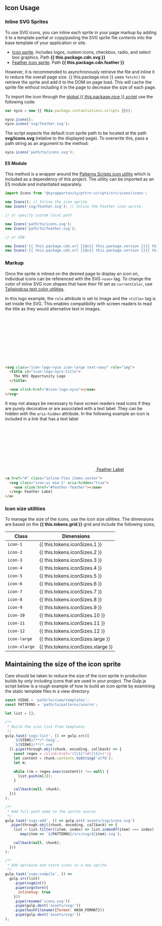 ## Icon Usage

### Inline SVG Sprites

To use SVG icons, you can inline each sprite in your page markup by adding it to a template partial or copy/pasting the SVG sprite file contents into the base template of your application or site.

* <a href="{{ this.package.cdn.release }}{{ this.package.version }}{{ this.package.cdn.svg }}">Icon sprite</a>. Includes logos, custom icons, checkbox, radio, and select box graphics. Path **{{ this.package.cdn.svg }}**
* <a href="{{ this.package.cdn.release }}{{ this.package.version }}{{ this.package.cdn.feather }}">Feather icon sprite</a>. Path **{{ this.package.cdn.feather }}**

However, it is recommended to asynchronously retrieve the file and inline it to reduce the overall page size. {{ this.package.nice }} uses `fetch()` to retrieve the sprite and add it to the DOM on page load. This will cache the sprite file without including it in the page to decrease the size of each page.

To import the icon through the <a href="{{ this.package.cdn.release }}{{ this.package.version }}{{ this.package.cdn.scripts }}">global {{ this.package.nice }} script</a> use the following code:

```javascript
var nyco = new {{ this.package.instantiations.scripts }}();

nyco.icons();
nyco.icons('svg/feather.svg');
```

The script expects the default icon sprite path to be located at the path **svg/icons.svg** (relative to the displayed page). To overwrite this, pass a path string as an argument to the method:

```javascript
nyco.icons('path/to/icons.svg');
```

#### ES Module

This method is a wrapper around the [Patterns Scripts icon utility](https://github.com/CityOfNewYork/patterns-scripts/tree/main/src/icons) which is included as a dependency of this project. The utility can be imported as an ES module and instantiated separately.

```javascript
import Icons from '@nycopportunity/pttrn-scripts/src/icons/icons';

new Icons(); // Inline the icon sprite
new Icons('svg/feather.svg'); // Inline the Feather icon sprite

// or specify custom local path

new Icons('path/to/icons.svg');
new Icons('path/to/feather.svg');

// or CDN

new Icons('{{ this.package.cdn.url }}@v{{ this.package.version }}{{ this.package.cdn.svg }}');
new Icons('{{ this.package.cdn.url }}@v{{ this.package.version }}{{ this.package.cdn.feather }}');
```

### Markup

Once the sprite is inlined on the desired page to display an icon on, individual icons can be referenced with the SVG `<use>` tag. To change the color of inline SVG icon shapes that have their fill set as `currentColor`, use [Tailwindcss text color utilities](colors).

In this logo example, the `role` attribute is set to image and the `<title>` tag is set inside the SVG. This enables compatibility with screen readers to read the title as they would alternative text in images.

<div class="py-2 text-center"><svg class="icon-logo-nyco icon-large text-navy" role="img">
  <title id="icon-logo-nyco-title">The NYC Opportunity Logo</title><use xlink:href="#icon-logo-nyco"></use>
</svg></div>

```html
<svg class="icon-logo-nyco icon-large text-navy" role="img">
  <title id="icon-logo-nyco-title">
    The NYC Opportunity Logo
  </title>

  <use xlink:href="#icon-logo-nyco"></use>
</svg>
```

It may not always be necessary to have screen readers read icons if they are purely decorative or are associated with a text label. They can be hidden with the `aria-hidden` attribute. In the following example an icon is included in a link that has a text label

<div class="py-6 text-center"><a href="#" class="inline-flex items-center"><svg class="icon-ui mie-1" aria-hidden="true"><use xlink:href="#feather-feather"></use></svg> Feather Label</a></div>

```html
<a href="#" class="inline-flex items-center">
  <svg class="icon-ui mie-1" aria-hidden="true">
    <use xlink:href="#feather-feather"></use>
  </svg> Feather Label
</a>
```

### Icon size utilities

To manage the size of the icons, use the icon size utilities. The dimensions are based on the **{{ this.tokens.grid }}** grid and include the following sizes;

Class         | Dimensions
--------------|-
`icon-1`      | {{ this.tokens.iconSizes.1 }}
`icon-2`      | {{ this.tokens.iconSizes.2 }}
`icon-3`      | {{ this.tokens.iconSizes.3 }}
`icon-4`      | {{ this.tokens.iconSizes.4 }}
`icon-5`      | {{ this.tokens.iconSizes.5 }}
`icon-6`      | {{ this.tokens.iconSizes.6 }}
`icon-7`      | {{ this.tokens.iconSizes.7 }}
`icon-8`      | {{ this.tokens.iconSizes.8 }}
`icon-9`      | {{ this.tokens.iconSizes.9 }}
`icon-10`     | {{ this.tokens.iconSizes.10 }}
`icon-11`     | {{ this.tokens.iconSizes.11 }}
`icon-12`     | {{ this.tokens.iconSizes.12 }}
`icon-large`  | {{ this.tokens.iconSizes.large }}
`icon-xlarge` | {{ this.tokens.iconSizes.xlarge }}

## Maintaining the size of the icon sprite

Care should be taken to reduce the size of the icon sprite in production builds by only including icons that are used in your project. The Gulp.js script below is a rough example of how to build an icon sprite by examining the static template files in a view directory.

```javascript
const VIEWS = 'path/to/view/templates';
const PATTERNS = 'path/to/patterns/source';

let list = [];

/**
 * Build the icon list from templates
 */
gulp.task('svgs:list', () => gulp.src([
    `${VIEWS}/**/*.twig`,
    `${VIEWS}/**/*.vue`
  ]).pipe(through.obj((chunk, encoding, callback) => {
    const regex = /xlink:href="([\S]*)#([\S]+)"/g
    let content = chunk.contents.toString('utf8');
    let m;

    while ((m = regex.exec(content)) !== null) {
      list.push(m[2]);
    }

    callback(null, chunk);
  }))
);

/**
 * Add full path name to the sprite source
 */
gulp.task('svgs:add', () => gulp.src('assets/svg/icons.svg')
  .pipe(through.obj((chunk, encoding, callback) => {
    list = list.filter((item, index) => list.indexOf(item) === index)
      .map(item => `${PATTERNS}/src/svg/${item}.svg`);

    callback(null, chunk);
  }))
);

/**
 * Add optimize and store icons in a new sprite
 */
gulp.task('svgs:compile', () =>
  gulp.src(list)
    .pipe(svgmin())
    .pipe(svgstore({
      inlineSvg: true
    }))
    .pipe(rename('icons.svg'))
    .pipe(gulp.dest('assets/svg/'))
    .pipe(hashFilename({format: HASH_FORMAT}))
    .pipe(gulp.dest('assets/svg/'))
);
```